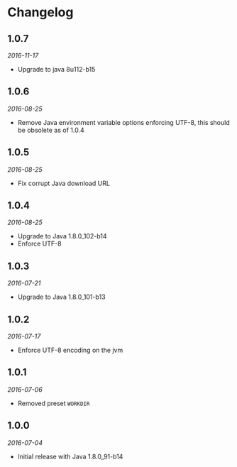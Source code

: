 # Changelog

## 1.0.7

_2016-11-17_

 * Upgrade to java 8u112-b15

## 1.0.6

_2016-08-25_

 * Remove Java environment variable options enforcing UTF-8, this should be obsolete as of 1.0.4

## 1.0.5

_2016-08-25_

 * Fix corrupt Java download URL

## 1.0.4

_2016-08-25_

 * Upgrade to Java 1.8.0_102-b14
 * Enforce UTF-8

## 1.0.3

_2016-07-21_

 * Upgrade to Java 1.8.0_101-b13

## 1.0.2

_2016-07-17_

 * Enforce UTF-8 encoding on the jvm

## 1.0.1

_2016-07-06_

 * Removed preset `WORKDIR`

## 1.0.0

_2016-07-04_

 * Initial release with Java 1.8.0_91-b14